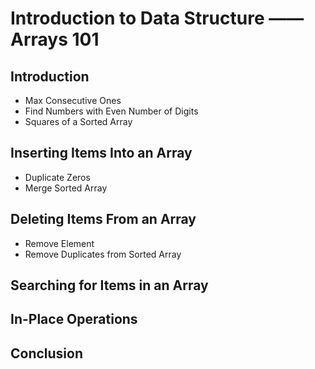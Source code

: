 # Introduction to Data Structure —— Arrays 101

## Introduction

- Max Consecutive Ones
- Find Numbers with Even Number of Digits
- Squares of a Sorted Array

## Inserting Items Into an Array

- Duplicate Zeros
- Merge Sorted Array

## Deleting Items From an Array

- Remove Element
- Remove Duplicates from Sorted Array

## Searching for Items in an Array

## In-Place Operations

## Conclusion